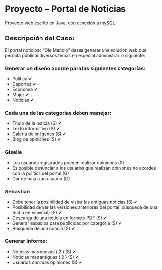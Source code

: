 # Proyecto – Portal de Noticias

Proyecto web escrito en Java, con conexión a mySQL

## Descripción del Caso:

El portal noticioso “Ole Manolo” desea generar una solución web que permita publicar diversos temas en especial administrar lo siguiente:

### Generar un diseño acorde para las siguientes categorías:

 + Política ✔
 + Deportes ✔
 + Economía ✔
 + Mujer    ✔
 + Noticias ✔

### Cada una de las categorías deben manejar:

 + Titulo de la noticia (S) ✔
 + Texto informativo (S) ✔
 + Galería de imágenes (S) ✔
 + Blog de opiniones (S) ✔


### Giselle
* Los usuarios registrados pueden realizar opiniones (G)
* Es posible denunciar a los usuarios que realizan opiniones no acordes con la política del portal (G)
* Dar de baja a un usuario (G)

### Sebastian
* Debe tener la posibilidad de visitar las antiguas noticias (S) ✔
* Posibilidad de ver las versiones anteriores del portal (búsqueda de una fecha en especial) (S) ✔
* Descarga de una noticia en formato PDF (S) ✔
* Generar espacios para publicidad por categoría (S) ✔
* Búsqueda de una noticia (S) ✔


### Generar Informe:
 + Noticias mas nuevas ( 2 ) (S) ✔
 + Noticias mas antiguas ( 2 ) (S) ✔
 + Usuarios con mas opiniones (S) ✔
